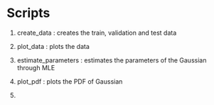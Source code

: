 # Scripts

 1. create_data : creates the train, validation and test data

 2. plot_data : plots the data

 3. estimate_parameters : estimates the parameters of the Gaussian through MLE

 4. plot_pdf : plots the PDF of Gaussian

 5. 

